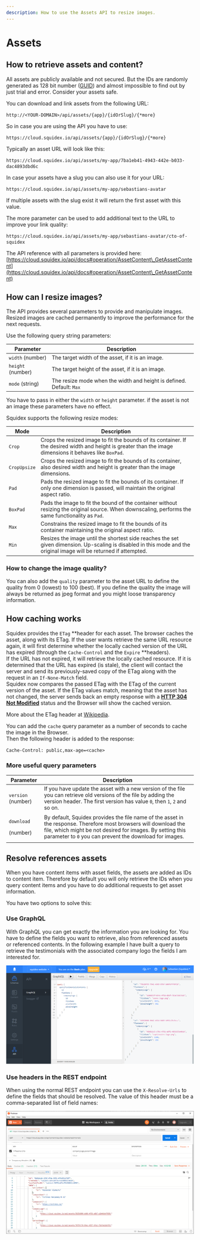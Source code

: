 ```yaml
---
description: How to use the Assets API to resize images.
---
```


# Assets

## How to retrieve assets and content?

All assets are publicly available and not secured. But the IDs are randomly generated as 128 bit number ([GUID](https://en.wikipedia.org/wiki/Universally\_unique\_identifier)) and almost impossible to find out by just trial and error. Consider your assets safe.

You can download and link assets from the following URL:

```
http://<YOUR-DOMAIN>/api/assets/{app}/{idOrSlug}/{*more}
```

So in case you are using the API you have to use:

```
https://cloud.squidex.io/api/assets/{app}/{idOrSlug}/{*more}
```

Typically an asset URL will look like this:

```
https://cloud.squidex.io/api/assets/my-app/7ba1eb41-4943-442e-b033-dac4893dbd6c
```

In case your assets have a slug you can also use it for your URL:

```
https://cloud.squidex.io/api/assets/my-app/sebastians-avatar
```

If multiple assets with the slug exist it will return the first asset with this value.

The more parameter can be used to add additional text to the URL to improve your link quality:

```
https://cloud.squidex.io/api/assets/my-app/sebastians-avatar/cto-of-squidex
```

The API reference with all parameters is provided here: [https://cloud.squidex.io/api/docs#operation/AssetContent\_GetAssetContent](https://cloud.squidex.io/api/docs#operation/AssetContent\_GetAssetContent)

## How can I resize images?

The API provides several parameters to provide and manipulate images. Resized images are cached permanently to improve the performance for the next requests.

Use the following query string parameters:

| Parameter         | Description                                                          |
| ----------------- | -------------------------------------------------------------------- |
| `width` (number)  | The target width of the asset, if it is an image.                    |
| `height` (number) | The target height of the asset, if it is an image.                   |
| `mode` (string)   | The resize mode when the width and height is defined. Default: `Max` |

You have to pass in either the `width` or `height` parameter. if the asset is not an image these parameters have no effect.

Squidex supports the following resize modes:

| Mode         | Description                                                                                                                                                          |
| ------------ | -------------------------------------------------------------------------------------------------------------------------------------------------------------------- |
| `Crop`       | Crops the resized image to fit the bounds of its container. If the desired width and height is greater than the image dimensions it behaves like `BoxPad`.           |
| `CropUpsize` | Crops the resized image to fit the bounds of its container, also desired width and height is greater than the image dimensions.                                      |
| `Pad`        | Pads the resized image to fit the bounds of its container. If only one dimension is passed, will maintain the original aspect ratio.                                 |
| `BoxPad`     | Pads the image to fit the bound of the container without resizing the original source. When downscaling, performs the same functionality as `Pad`.                   |
| `Max`        | Constrains the resized image to fit the bounds of its container maintaining the original aspect ratio.                                                               |
| `Min`        | Resizes the image until the shortest side reaches the set given dimension. Up-scaling is disabled in this mode and the original image will be returned if attempted. |

### How to change the image quality?

You can also add the `quality` parameter to the asset URL to define the quality from 0 (lowest) to 100 (best). If you define the quality the image will always be returned as jpeg format and you might loose transparency information.

## How caching works

Squidex provides the `ETag` **header for each asset. The browser caches the asset, along with its ETag. If the user wants retrieve the same URL resource again, it will first determine whether the locally cached version of the URL has expired (through the `Cache-Control` and the `Expire` **headers).\
If the URL has not expired, it will retrieve the locally cached resource. If it is determined that the URL has expired (is stale), the client will contact the server and send its previously-saved copy of the ETag along with the request in an `If-None-Match` field.\
Squidex now compares the passed ETag with the ETag of the current version of the asset. If the ETag values match, meaning that the asset has not changed, the server sends back an empty response with a [**HTTP 304 Not Modified**](https://en.wikipedia.org/wiki/HTTP\_304) status and the Browser will show the cached version.

More about the ETag header at [Wikipedia](https://en.wikipedia.org/wiki/HTTP\_ETag).

You can add the `cache` query parameter as a number of seconds to cache the image in the Browser.\
Then the following header is added to the response:

```
Cache-Control: public,max-age=<cache>
```

### More useful query parameters

| Parameter                                   | Description                                                                                                                                                                                                                               |
| ------------------------------------------- | ----------------------------------------------------------------------------------------------------------------------------------------------------------------------------------------------------------------------------------------- |
| `version` (number)                          | If you have update the asset with a new version of the file you can retrieve old versions of the file by adding the version header. The first version has value `0`, then `1`, `2` and so on.                                             |
| <p><code>download</code></p><p>(number)</p> | By default, Squidex provides the file name of the asset in the response. Therefore most browsers will download the file, which might be not desired for images. By setting this parameter to `0` you can prevent the download for images. |

## Resolve references assets

When you have content items with asset fields, the assets are added as IDs to content item. Therefore by default you will only retrieve the IDs when you query content items and you have to do additional requests to get asset information.

You have two options to solve this:

### Use GraphQL

With GraphQL you can get exactly the information you are looking for. You have to define the fields you want to retrieve, also from referenced assets or referenced contents. In the following example I have built a query to retrieve the testimonials with the associated company logo the fields I am interested for.

![Use GraphQL to get asset information](<../../../.gitbook/assets/image (11).png>)

### Use headers in the REST endpoint

When using the normal REST endpoint you can use the `X-Resolve-Urls` to define the fields that should be resolved. The value of this header must be a comma-separated list of field names:

![Resolve the image URL](<../../../.gitbook/assets/image (12).png>)
